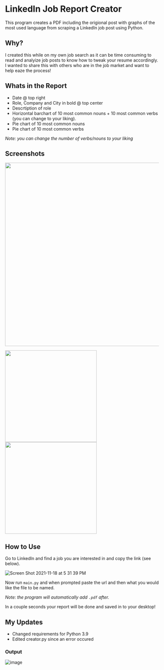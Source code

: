 # LinkedIn Job Report Creator

This program creates a PDF including the origional post with graphs of the most used language from scraping a LinkedIn job post using Python.

## Why?
I created this while on my own job search as it can be time consuming to read and analyize job posts to know how to tweak your resume accordingly. I wanted to share this with others who are in the job market and want to help eaze the process!


## Whats in the Report
- Date @ top right
- Role, Company and City in bold @ top center
- Descrtiption of role
- Horizontal barchart of 10 most common nouns + 10 most common verbs (you can change to your liking).
- Pie chart of 10 most common nouns
- Pie chart of 10 most common verbs

*Note: you can change the number of verbs/nouns to your liking*

## Screenshots

<img src="https://user-images.githubusercontent.com/89824813/142559264-d28db50b-5785-4915-a11f-dfb7f8427de3.png" width="600">
<p float="left">
<img src="https://user-images.githubusercontent.com/89824813/142559301-b090b410-81e9-4e10-bd3c-b0c0fa51282e.png" height="300"/>
<img src="https://user-images.githubusercontent.com/89824813/142559303-32c293be-ac3d-40c1-a387-db0494a08fb2.png" height="300"/>
<p>

## How to Use

Go to LinkedIn and find a job you are interested in and copy the link (see below).

![Screen Shot 2021-11-18 at 5 31 39 PM](https://user-images.githubusercontent.com/89824813/142558000-9eb836b6-5a16-44d2-a62d-ecdd51b8f58d.png)

Now run `main.py` and when prompted paste the url and then what you would like the file to be named. 

*Note: the program will automatically add `.pdf` after.*

In a couple seconds your report will be done and saved in to your desktop!

## My Updates
* Changed requirements for Python 3.9
* Edited creator.py since an error occured
  
 ### Output
 ![image](https://user-images.githubusercontent.com/51647212/152953255-7a679c06-adc2-444d-8051-590116ce0f2d.png)

